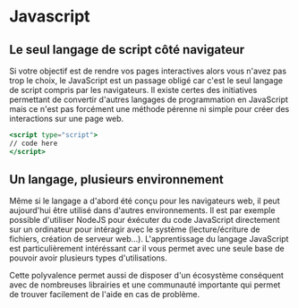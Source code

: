 # **Javascript**

## Le seul langage de script côté navigateur

Si votre objectif est de rendre vos pages interactives alors vous n'avez pas trop le choix, le JavaScript est un passage obligé car c'est le seul langage de script compris par les navigateurs. Il existe certes des initiatives permettant de convertir d'autres langages de programmation en JavaScript mais ce n'est pas forcément une méthode pérenne ni simple pour créer des interactions sur une page web.

```jsx
<script type="script">
// code here
</script>
```
 
## Un langage, plusieurs environnement

Même si le langage a d'abord été conçu pour les navigateurs web, il peut aujourd'hui être utilisé dans d'autres environnements. Il est par exemple possible d'utiliser NodeJS pour éxécuter du code JavaScript directement sur un ordinateur pour intéragir avec le système (lecture/écriture de fichiers, création de serveur web...). L'apprentissage du langage JavaScript est particulièrement intéréssant car il vous permet avec une seule base de pouvoir avoir plusieurs types d'utilisations.

Cette polyvalence permet aussi de disposer d'un écosystème conséquent avec de nombreuses librairies et une communauté importante qui permet de trouver facilement de l'aide en cas de problème.